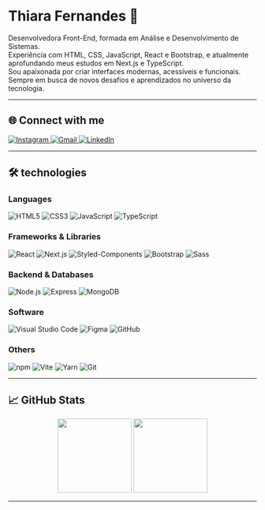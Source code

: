 # Thiara Fernandes 👋

Desenvolvedora Front-End, formada em Análise e Desenvolvimento de Sistemas.  
Experiência com HTML, CSS, JavaScript, React e Bootstrap, e atualmente aprofundando meus estudos em Next.js e TypeScript.  
Sou apaixonada por criar interfaces modernas, acessíveis e funcionais.  
Sempre em busca de novos desafios e aprendizados no universo da tecnologia.

---

## 🌐 Connect with me

<p>
  <a href="https://www.instagram.com/thiararfernandes/" target="_blank" rel="noopener noreferrer">
    <img src="https://img.shields.io/badge/Instagram-000?style=for-the-badge&logo=instagram&logoColor=FF69B4" alt="Instagram" />
  </a>
  <a href="mailto:thiararfernandes@gmail.com" target="_blank" rel="noopener noreferrer">
    <img src="https://img.shields.io/badge/Gmail-000?style=for-the-badge&logo=gmail&logoColor=FF69B4" alt="Gmail" />
  </a>
  <a href="https://www.linkedin.com/in/thiarafernandes/" target="_blank" rel="noopener noreferrer">
    <img src="https://img.shields.io/badge/LinkedIn-000?style=for-the-badge&logo=linkedin&logoColor=FF69B4" alt="LinkedIn" />
  </a>
</p>

---

## 🛠️ technologies

### **Languages**
<p>
  <img src="https://img.shields.io/badge/HTML5-000?style=for-the-badge&logo=html5&logoColor=FF69B4" alt="HTML5" />
  <img src="https://img.shields.io/badge/CSS3-000?style=for-the-badge&logo=css3&logoColor=FF69B4" alt="CSS3" />
  <img src="https://img.shields.io/badge/JavaScript-000?style=for-the-badge&logo=javascript&logoColor=FF69B4" alt="JavaScript" />
  <img src="https://img.shields.io/badge/TypeScript-000?style=for-the-badge&logo=typescript&logoColor=FF69B4" alt="TypeScript" />
</p>

### **Frameworks & Libraries**
<p>
  <img src="https://img.shields.io/badge/React-000?style=for-the-badge&logo=react&logoColor=FF69B4" alt="React" />
  <img src="https://img.shields.io/badge/Next.js-000?style=for-the-badge&logo=next.js&logoColor=FF69B4" alt="Next.js" />
  <img src="https://img.shields.io/badge/Styled--Components-000?style=for-the-badge&logo=styled-components&logoColor=FF69B4" alt="Styled-Components" />
  <img src="https://img.shields.io/badge/Bootstrap-000?style=for-the-badge&logo=bootstrap&logoColor=FF69B4" alt="Bootstrap" />
  <img src="https://img.shields.io/badge/Sass-000?style=for-the-badge&logo=sass&logoColor=FF69B4" alt="Sass" />
</p>

### **Backend & Databases**
<p>
  <img src="https://img.shields.io/badge/Node.js-000?style=for-the-badge&logo=node.js&logoColor=FF69B4" alt="Node.js" />
  <img src="https://img.shields.io/badge/Express-000?style=for-the-badge&logo=express&logoColor=FF69B4" alt="Express" />
  <img src="https://img.shields.io/badge/MongoDB-000?style=for-the-badge&logo=mongodb&logoColor=FF69B4" alt="MongoDB" />
</p>

### **Software**
<p>
  <img src="https://img.shields.io/badge/Visual_Studio_Code-000?style=for-the-badge&logo=visual-studio-code&logoColor=FF69B4" alt="Visual Studio Code" />
  <img src="https://img.shields.io/badge/Figma-000?style=for-the-badge&logo=figma&logoColor=FF69B4" alt="Figma" />
  <img src="https://img.shields.io/badge/GitHub-000?style=for-the-badge&logo=github&logoColor=FF69B4" alt="GitHub" />
</p>

### **Others**
<p>
  <img src="https://img.shields.io/badge/NPM-000?style=for-the-badge&logo=npm&logoColor=FF69B4" alt="npm" />
  <img src="https://img.shields.io/badge/Vite-000?style=for-the-badge&logo=vite&logoColor=FF69B4" alt="Vite" />
  <img src="https://img.shields.io/badge/Yarn-000?style=for-the-badge&logo=yarn&logoColor=FF69B4" alt="Yarn" />
  <img src="https://img.shields.io/badge/Git-000?style=for-the-badge&logo=git&logoColor=FF69B4" alt="Git" />
</p>

---

## 📈 GitHub Stats

<div align="center">
  <img height="150em" src="https://github-readme-stats.vercel.app/api?username=ThiaraFernandes&theme=transparent&bg_color=000&border_color=FF69B4&show_icons=true&icon_color=FFF&title_color=FF69B4&text_color=FFF&hide_title=true&hide=stars" />
  <img height="150em" src="https://github-readme-stats.vercel.app/api/top-langs/?username=ThiaraFernandes&layout=compact&bg_color=000&border_color=FF69B4&title_color=FFF&text_color=FFF" />
</div>

---

